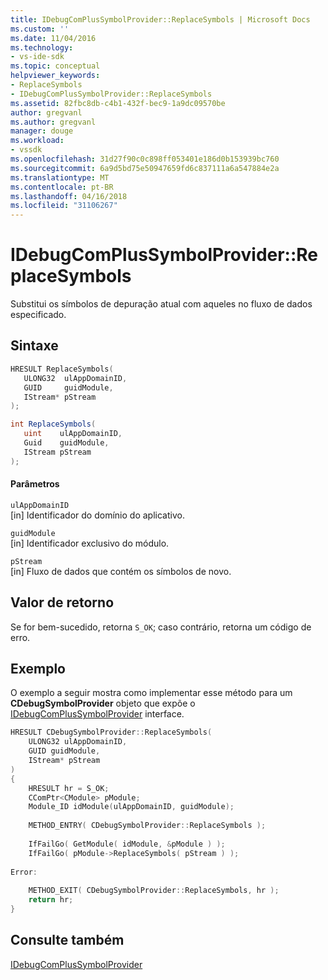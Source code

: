 ```yaml
---
title: IDebugComPlusSymbolProvider::ReplaceSymbols | Microsoft Docs
ms.custom: ''
ms.date: 11/04/2016
ms.technology:
- vs-ide-sdk
ms.topic: conceptual
helpviewer_keywords:
- ReplaceSymbols
- IDebugComPlusSymbolProvider::ReplaceSymbols
ms.assetid: 82fbc8db-c4b1-432f-bec9-1a9dc09570be
author: gregvanl
ms.author: gregvanl
manager: douge
ms.workload:
- vssdk
ms.openlocfilehash: 31d27f90c0c898ff053401e186d0b153939bc760
ms.sourcegitcommit: 6a9d5bd75e50947659fd6c837111a6a547884e2a
ms.translationtype: MT
ms.contentlocale: pt-BR
ms.lasthandoff: 04/16/2018
ms.locfileid: "31106267"
---
```

# <a name="idebugcomplussymbolproviderreplacesymbols"></a>IDebugComPlusSymbolProvider::ReplaceSymbols
Substitui os símbolos de depuração atual com aqueles no fluxo de dados especificado.  
  
## <a name="syntax"></a>Sintaxe  
  
```cpp  
HRESULT ReplaceSymbols(  
   ULONG32  ulAppDomainID,  
   GUID     guidModule,  
   IStream* pStream  
);  
```  
  
```csharp  
int ReplaceSymbols(  
   uint    ulAppDomainID,  
   Guid    guidModule,  
   IStream pStream  
);  
```  
  
#### <a name="parameters"></a>Parâmetros  
 `ulAppDomainID`  
 [in] Identificador do domínio do aplicativo.  
  
 `guidModule`  
 [in] Identificador exclusivo do módulo.  
  
 `pStream`  
 [in] Fluxo de dados que contém os símbolos de novo.  
  
## <a name="return-value"></a>Valor de retorno  
 Se for bem-sucedido, retorna `S_OK`; caso contrário, retorna um código de erro.  
  
## <a name="example"></a>Exemplo  
 O exemplo a seguir mostra como implementar esse método para um **CDebugSymbolProvider** objeto que expõe o [IDebugComPlusSymbolProvider](../../../extensibility/debugger/reference/idebugcomplussymbolprovider.md) interface.  
  
```cpp  
HRESULT CDebugSymbolProvider::ReplaceSymbols(  
    ULONG32 ulAppDomainID,  
    GUID guidModule,  
    IStream* pStream  
)  
{  
    HRESULT hr = S_OK;  
    CComPtr<CModule> pModule;  
    Module_ID idModule(ulAppDomainID, guidModule);  
  
    METHOD_ENTRY( CDebugSymbolProvider::ReplaceSymbols );  
  
    IfFailGo( GetModule( idModule, &pModule ) );  
    IfFailGo( pModule->ReplaceSymbols( pStream ) );  
  
Error:  
  
    METHOD_EXIT( CDebugSymbolProvider::ReplaceSymbols, hr );  
    return hr;  
}  
```  
  
## <a name="see-also"></a>Consulte também  
 [IDebugComPlusSymbolProvider](../../../extensibility/debugger/reference/idebugcomplussymbolprovider.md)